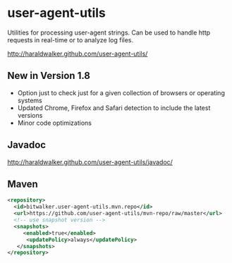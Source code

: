 user-agent-utils
================

Utilities for processing user-agent strings. Can be used to handle http requests in real-time or to analyze log files.

http://haraldwalker.github.com/user-agent-utils/

New in Version 1.8
------------------

* Option just to check just for a given collection of browsers or operating systems
* Updated Chrome, Firefox and Safari detection to include the latest versions
* Minor code optimizations

Javadoc
-------
http://haraldwalker.github.com/user-agent-utils/javadoc/

Maven
-----
```xml
<repository>
  <id>bitwalker.user-agent-utils.mvn.repo</id>
  <url>https://github.com/user-agent-utils/mvn-repo/raw/master</url>
  <!-- use snapshot version -->
  <snapshots>
     <enabled>true</enabled>
      <updatePolicy>always</updatePolicy>
   </snapshots>
</repository>
```
